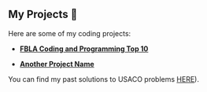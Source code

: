 

## My Projects 🚀

Here are some of my coding projects:

- [**FBLA Coding and Programming Top 10**](https://github.com/Ertugrul12345/FBLA-Coding-and-programming)  

- [**Another Project Name**](https://github.com/your-username/another-repository)  



You can find my past solutions to USACO problems [HERE](https://github.com/Ertugrul12345/Usaco-Solutions/tree/main)).
